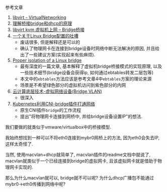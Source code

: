 参考文章

1. [libvirt - VirtualNetworking](https://wiki.libvirt.org/page/VirtualNetworking)
2. [理解桥接bridge和dhcp的原理](https://yuerblog.cc/2017/01/22/understand-bridge-and-dhcp/)
3. [libvirt kvm 虚拟机上网 – Bridge桥接](https://www.chenyudong.com/archives/libvirt-kvm-bridge-network.html)
4. [一个关于Linux Bridge配置的吐嘈](https://blog.51cto.com/dog250/1412926)
    - 废话很多, 但是解释还是可以的
    - 确认了物理网卡在连接到bridge设备时网络中断无法解决的原因, 并且给出了一些建议方案(实现起来有些麻烦).
5. [Proper isolation of a Linux bridge](https://vincent.bernat.ch/en/blog/2017-linux-bridge-isolation)
    - 最有深度的一篇文章, 基本解释了虚拟机bridge桥接模式的实现原理, 以及一些技术细节(bridge设备会获得ip, 如何通过ebtables转发二层包等)
    - 本文中的`ebtables`方法应该是参考文章4中`ebtables`方案的理论来源
    - 场景是不希望绿色部分的虚拟机访问到紫色部分的内网
6. [云计算底层技术-虚拟网络设备(Bridge,VLAN)](https://opengers.github.io/openstack/openstack-base-virtual-network-devices-bridge-and-vlan/)
    - 很深入
7. [Kubernetes利用CNI-bridge插件打通网络](https://blog.csdn.net/qq_36183935/article/details/90735049)
    - 原生CNI插件`bridge`的工作流程
    - 提出"将物理网卡连接到网桥中, 并给bridge设备设置IP"的想法.

我们要做的就类似于vmware/virtualbox中的桥接模型.

我始终想找到一种可以不将eth0连接到mybr0网桥上的方法, 因为eth0会失去IP, 这样太奇怪了.

当然, 使用macvlan+dhcp就简单了, macvlan插件的readme文档中就说了, macvlan就类似于一个已经连接到bridge的虚拟网卡, 且该虚拟网卡就是借助于物理网卡实现的.

那么为什么macvlan就可以, bridge就不可以呢? 为什么dhcp广播包不能通过mybr0->eth0传播到网络中呢?

